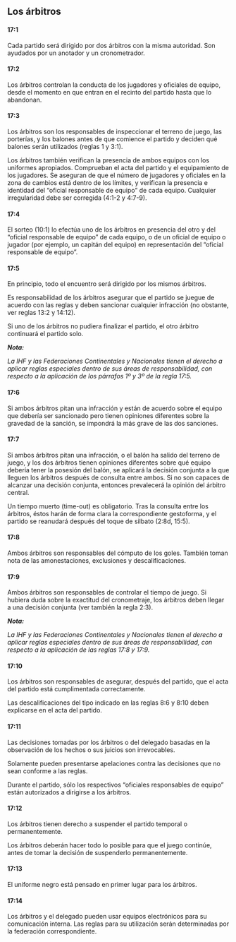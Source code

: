## Los árbitros

#### 17:1
Cada partido será dirigido por dos árbitros con la misma
autoridad. Son ayudados por un anotador y un cronometrador.

#### 17:2
Los árbitros controlan la conducta de los jugadores y
oficiales de equipo, desde el momento en que entran en el
recinto del partido hasta que lo abandonan.

#### 17:3
Los árbitros son los responsables de inspeccionar el terreno de
juego, las porterías, y los balones antes de que comience el
partido y deciden qué balones serán utilizados (reglas 1 y 3:1).

Los árbitros también verifican la presencia de ambos
equipos con los uniformes apropiados. Comprueban el acta
del partido y el equipamiento de los jugadores. Se aseguran
de que el número de jugadores y oficiales en la zona de
cambios está dentro de los límites, y verifican la presencia e
identidad del “oficial responsable de equipo” de cada equipo.
Cualquier irregularidad debe ser corregida (4:1-2 y 4:7-9).

#### 17:4
El sorteo (10:1) lo efectúa uno de los árbitros en presencia del
otro y del “oficial responsable de equipo” de cada equipo, o
de un oficial de equipo o jugador (por ejemplo, un capitán del
equipo) en representación del “oficial responsable de equipo”.

#### 17:5
En principio, todo el encuentro será dirigido por los mismos
árbitros.

Es responsabilidad de los árbitros asegurar que el partido
se juegue de acuerdo con las reglas y deben sancionar
cualquier infracción (no obstante, ver reglas 13:2 y 14:12).

Si uno de los árbitros no pudiera finalizar el partido, el otro
árbitro continuará el partido solo.

***Nota:***

*La IHF y las Federaciones Continentales y Nacionales tienen
el derecho a aplicar reglas especiales dentro de sus áreas de
responsabilidad, con respecto a la aplicación de los párrafos 1º y 3º
de la regla 17:5.*

#### 17:6
Si ambos árbitros pitan una infracción y están de acuerdo
sobre el equipo que debería ser sancionado pero tienen
opiniones diferentes sobre la gravedad de la sanción, se
impondrá la más grave de las dos sanciones.

#### 17:7
Si ambos árbitros pitan una infracción, o el balón ha salido
del terreno de juego, y los dos árbitros tienen opiniones
diferentes sobre qué equipo debería tener la posesión del
balón, se aplicará la decisión conjunta a la que lleguen los
árbitros después de consulta entre ambos. Si no son capaces
de alcanzar una decisión conjunta, entonces prevalecerá la
opinión del árbitro central.

Un tiempo muerto (time-out) es obligatorio. Tras la
consulta entre los árbitros, éstos harán de forma clara la
correspondiente gestoforma, y el partido se reanudará
después del toque de silbato (2:8d, 15:5).

#### 17:8
Ambos árbitros son responsables del cómputo de los goles.
También toman nota de las amonestaciones, exclusiones y
descalificaciones.

#### 17:9
Ambos árbitros son responsables de controlar el tiempo de
juego. Si hubiera duda sobre la exactitud del cronometraje,
los árbitros deben llegar a una decisión conjunta (ver
también la regla 2:3).

***Nota:***

*La IHF y las Federaciones Continentales y Nacionales tienen
el derecho a aplicar reglas especiales dentro de sus áreas de
responsabilidad, con respecto a la aplicación de las reglas 17:8 y 17:9.*

#### 17:10
Los árbitros son responsables de asegurar, después
del partido, que el acta del partido está cumplimentada
correctamente.

Las descalificaciones del tipo indicado en las reglas 8:6 y
8:10 deben explicarse en el acta del partido.

#### 17:11
Las decisiones tomadas por los árbitros o del delegado
basadas en la observación de los hechos o sus juicios son
irrevocables.

Solamente pueden presentarse apelaciones contra las
decisiones que no sean conforme a las reglas.

Durante el partido, sólo los respectivos “oficiales responsables
de equipo” están autorizados a dirigirse a los árbitros.

#### 17:12
Los árbitros tienen derecho a suspender el partido temporal
o permanentemente.

Los árbitros deberán hacer todo lo posible para que el
juego continúe, antes de tomar la decisión de suspenderlo
permanentemente.

#### 17:13
El uniforme negro está pensado en primer lugar para los
árbitros.

#### 17:14
Los árbitros y el delegado pueden usar equipos electrónicos
para su comunicación interna. Las reglas para su utilización
serán determinadas por la federación correspondiente.
